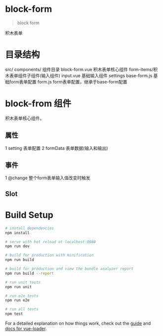 # block-form

> block form

积木表单


# 目录结构
src/
  components/ 组件目录
    block-form.vue 积木表单核心组件
    form-items/积木表单组件子组件(输入组件)
      input.vue  基础输入组件
  settings
    base-form.js 基础form表单配置
    form.js  form表单配置，继承于base-form配置

# block-from 组件

积木表单核心组件。

## 属性

1 setting 表单配置
2 formData 表单数据(输入和输出)

## 事件

1 @change 整个form表单输入值改变时触发

## Slot


# Build Setup

``` bash
# install dependencies
npm install

# serve with hot reload at localhost:8080
npm run dev

# build for production with minification
npm run build

# build for production and view the bundle analyzer report
npm run build --report

# run unit tests
npm run unit

# run e2e tests
npm run e2e

# run all tests
npm test
```

For a detailed explanation on how things work, check out the [guide](http://vuejs-templates.github.io/webpack/) and [docs for vue-loader](http://vuejs.github.io/vue-loader).
